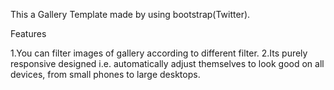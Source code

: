 This a Gallery Template made by using bootstrap(Twitter).

Features

1.You can filter images of gallery according to different filter.
2.Its purely responsive designed i.e. automatically adjust themselves to look good on all devices, from small phones to large desktops.
